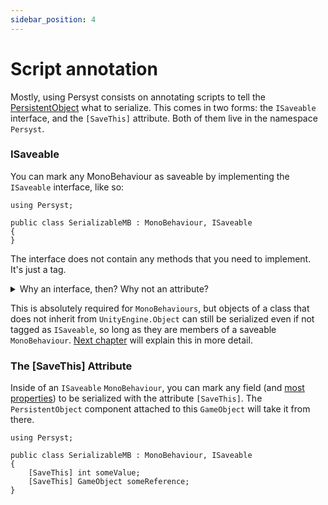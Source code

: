 ```yaml
---
sidebar_position: 4
---
```


# Script annotation

Mostly, using Persyst consists on annotating scripts to tell the [PersistentObject](/) what to serialize. This comes in two forms: the `ISaveable` interface, and the `[SaveThis]` attribute. Both of them live in the namespace `Persyst`.

### ISaveable

You can mark any MonoBehaviour as saveable by implementing the `ISaveable` interface, like so:

```
using Persyst;

public class SerializableMB : MonoBehaviour, ISaveable
{
}
```

The interface does not contain any methods that you need to implement. It's just a tag.

<details>
  <summary>Why an interface, then? Why not an attribute?</summary>
  <div>
    If you must know, it's because it lets me gather all the relevant components doing <code>GetComponents&lt;ISaveable&gt;()</code> inside of the PersistentObject. It could have been an attribute as well, this is just very slightly more convenient.
  </div>
</details>

This is absolutely required for `MonoBehaviours`, but objects of a class that does not inherit from `UnityEngine.Object` can still be serialized even if not tagged as `ISaveable`, so long as they are members of a saveable `MonoBehaviour`. [Next chapter](Serializable_data) will explain this in more detail.


### The \[SaveThis\] Attribute

Inside of an `ISaveable` `MonoBehaviour`, you can mark any field (and [most properties](Serializable_data)) to be serialized with the attribute `[SaveThis]`. The `PersistentObject` component attached to this `GameObject` will take it from there.

```
using Persyst;

public class SerializableMB : MonoBehaviour, ISaveable
{
    [SaveThis] int someValue;
    [SaveThis] GameObject someReference;
}
```